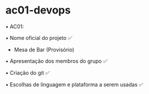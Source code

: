 # ac01-devops

• AC01:

• Nome oficial do projeto ✅
  - Mesa de Bar (Provisório)
  
• Apresentação dos membros do grupo ✅
  
• Criação do git ✅ 
  
• Escolhas de linguagem e plataforma a serem usadas ✅
